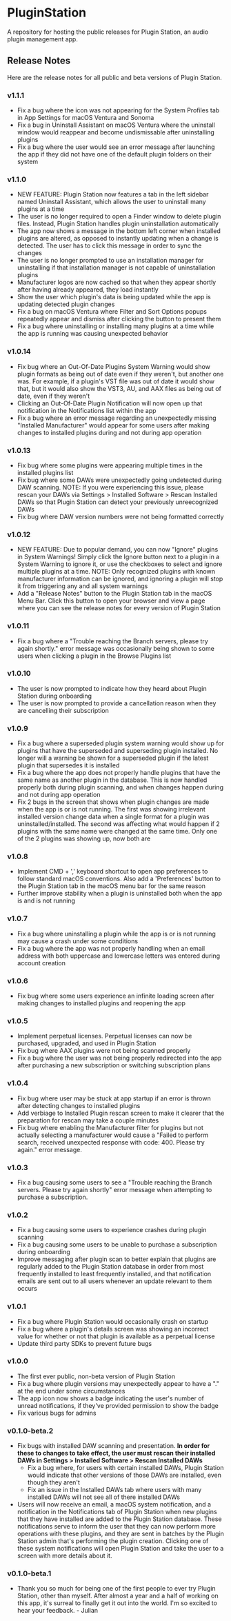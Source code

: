 # PluginStation
A repository for hosting the public releases for Plugin Station, an audio plugin management app.

## Release Notes
Here are the release notes for all public and beta versions of Plugin Station.

### v1.1.1
- Fix a bug where the icon was not appearing for the System Profiles tab in App Settings for macOS Ventura and Sonoma
- Fix a bug in Uninstall Assistant on macOS Ventura where the uninstall window would reappear and become undismissable after uninstalling plugins
- Fix a bug where the user would see an error message after launching the app if they did not have one of the default plugin folders on their system

### v1.1.0
- NEW FEATURE: Plugin Station now features a tab in the left sidebar named Uninstall Assistant, which allows the user to uninstall many plugins at a time
- The user is no longer required to open a Finder window to delete plugin files. Instead, Plugin Station handles plugin uninstallation automatically
- The app now shows a message in the bottom left corner when installed plugins are altered, as opposed to instantly updating when a change is detected. The user has to click this message in order to sync the changes
- The user is no longer prompted to use an installation manager for uninstalling if that installation manager is not capable of uninstallation plugins
- Manufacturer logos are now cached so that when they appear shortly after having already appeared, they load instantly
- Show the user which plugin's data is being updated while the app is updating detected plugin changes
- Fix a bug on macOS Ventura where Filter and Sort Options popups repeatedly appear and dismiss after clicking the button to present them
- Fix a bug where uninstalling or installing many plugins at a time while the app is running was causing unexpected behavior

### v1.0.14
- Fix bug where an Out-Of-Date Plugins System Warning would show plugin formats as being out of date even if they weren't, but another one was. For example, if a plugin's VST file was out of date it would show that, but it would also show the VST3, AU, and AAX files as being out of date, even if they weren't
- Clicking an Out-Of-Date Plugin Notification will now open up that notification in the Notifications list within the app
- Fix a bug where an error message regarding an unexpectedly missing "Installed Manufacturer" would appear for some users after making changes to installed plugins during and not during app operation

### v1.0.13
- Fix bug where some plugins were appearing multiple times in the installed plugins list
- Fix bug where some DAWs were unexpectedly going undetected during DAW scanning. NOTE: If you were experiencing this issue, please rescan your DAWs via Settings > Installed Software > Rescan Installed DAWs so that Plugin Station can detect your previously unreecognized DAWs
- Fix bug where DAW version numbers were not being formatted correctly

### v1.0.12
- NEW FEATURE: Due to popular demand, you can now "Ignore" plugins in System Warnings! Simply click the Ignore button next to a plugin in a System Warning to ignore it, or use the checkboxes to select and ignore multiple plugins at a time. NOTE: Only recognized plugins with known manufacturer information can be ignored, and ignoring a plugin will stop it from triggering any and all system warnings
- Add a "Release Notes" button to the Plugin Station tab in the macOS Menu Bar. Click this button to open your browser and view a page where you can see the release notes for every version of Plugin Station

### v1.0.11
- Fix a bug where a "Trouble reaching the Branch servers, please try again shortly." error message was occasionally being shown to some users when clicking a plugin in the Browse Plugins list

### v1.0.10
- The user is now prompted to indicate how they heard about Plugin Station during onboarding
- The user is now prompted to provide a cancellation reason when they are cancelling their subscription

### v1.0.9
- Fix a bug where a superseded plugin system warning would show up for plugins that have the superseded and superseding plugin installed. No longer will a warning be shown for a superseded plugin if the latest plugin that supersedes it is installed
- Fix a bug where the app does not properly handle plugins that have the same name as another plugin in the database. This is now handled properly both during plugin scanning, and when changes happen during and not during app operation
- Fix 2 bugs in the screen that shows when plugin changes are made when the app is or is not running. The first was showing irrelevant installed version change data when a single format for a plugin was uninstalled/installed. The second was affecting what would happen if 2 plugins with the same name were changed at the same time. Only one of the 2 plugins was showing up, now both are

### v1.0.8
- Implement CMD + ',' keyboard shortcut to open app preferences to follow standard macOS conventions. Also add a 'Preferences' button to the Plugin Station tab in the macOS menu bar for the same reason
- Further improve stability when a plugin is uninstalled both when the app is and is not running

### v1.0.7
- Fix a bug where uninstalling a plugin while the app is or is not running may cause a crash under some conditions
- Fix a bug where the app was not properly handling when an email address with both uppercase and lowercase letters was entered during account creation

### v1.0.6
- Fix bug where some users experience an infinite loading screen after making changes to installed plugins and reopening the app

### v1.0.5
- Implement perpetual licenses. Perpetual licenses can now be purchased, upgraded, and used in Plugin Station
- Fix bug where AAX plugins were not being scanned properly
- Fix a bug where the user was not being properly redirected into the app after purchasing a new subscription or switching subscription plans

### v1.0.4
- Fix bug where user may be stuck at app startup if an error is thrown after detecting changes to installed plugins
- Add verbiage to Installed Plugin rescan screen to make it clearer that the preparation for rescan may take a couple minutes
- Fix bug where enabling the Manufacturer filter for plugins but not actually selecting a manufacturer would cause a "Failed to perform search, received unexpected response with code: 400. Please try again." error message.

### v1.0.3
- Fix a bug causing some users to see a "Trouble reaching the Branch servers. Please try again shortly" error message when attempting to purchase a subscription.

### v1.0.2
- Fix a bug causing some users to experience crashes during plugin scanning
- Fix a bug causing some users to be unable to purchase a subscription during onboarding
- Improve messaging after plugin scan to better explain that plugins are regularly added to the Plugin Station database in order from most frequently installed to least frequently installed, and that notification emails are sent out to all users whenever an update relevant to them occurs

### v1.0.1
- Fix a bug where Plugin Station would occasionally crash on startup
- Fix a bug where a plugin's details screen was showing an incorrect value for whether or not that plugin is available as a perpetual license
- Update third party SDKs to prevent future bugs

### v1.0.0
- The first ever public, non-beta version of Plugin Station
- Fix a bug where plugin versions may unexpectedly appear to have a "." at the end under some circumstances
- The app icon now shows a badge indicating the user's number of unread notifications, if they've provided permission to show the badge
- Fix various bugs for admins

### v0.1.0-beta.2
- Fix bugs with installed DAW scanning and presentation. **In order for these to changes to take effect, the user must rescan their installed DAWs in Settings > Installed Software > Rescan Installed DAWs**
    - Fix a bug where, for users with certain installed DAWs, Plugin Station would indicate that other versions of those DAWs are installed, even though they aren't
    - Fix an issue in the Installed DAWs tab where users with many installed DAWs will not see all of there installed DAWs
- Users will now receive an email, a macOS system notification, and a notification in the Notifications tab of Plugin Station when new plugins that they have installed are added to the Plugin Station database. These notifications serve to inform the user that they can now perform more operations with these plugins, and they are sent in batches by the Plugin Station admin that's performing the plugin creation. Clicking one of these system notifications will open Plugin Station and take the user to a screen with more details about it.

### v0.1.0-beta.1
- Thank you so much for being one of the first people to ever try Plugin Station, other than myself. After almost a year and a half of working on this app, it's surreal to finally get it out into the world. I'm so excited to hear your feedback. - Julian
